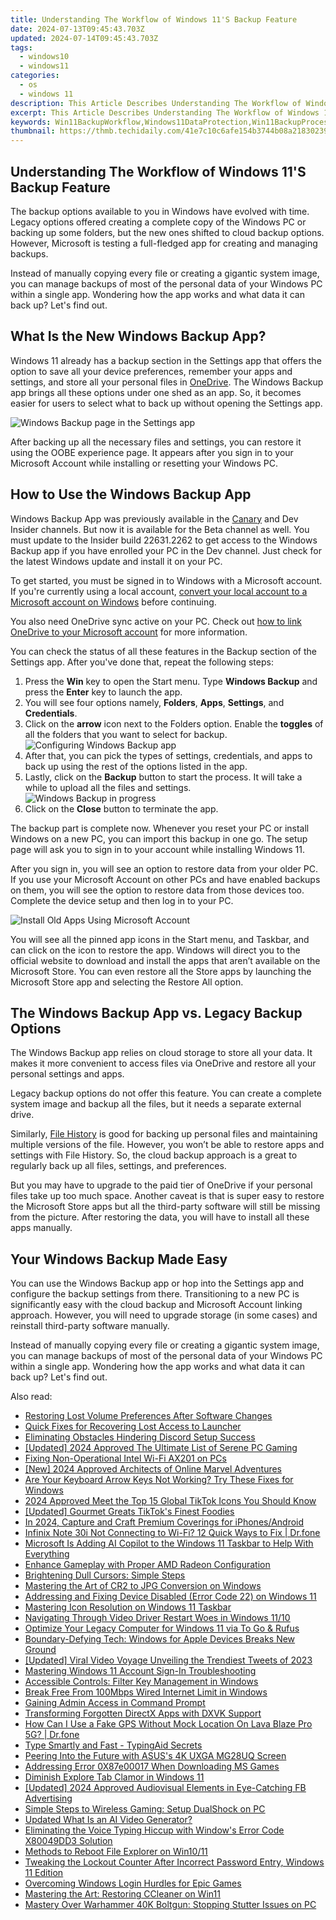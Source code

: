 ```yaml
---
title: Understanding The Workflow of Windows 11'S Backup Feature
date: 2024-07-13T09:45:43.703Z
updated: 2024-07-14T09:45:43.703Z
tags:
  - windows10
  - windows11
categories:
  - os
  - windows 11
description: This Article Describes Understanding The Workflow of Windows 11'S Backup Feature
excerpt: This Article Describes Understanding The Workflow of Windows 11'S Backup Feature
keywords: Win11BackupWorkflow,Windows11DataProtection,Win11BackupProcess,DataSafeWindows11,BackupWin11Systems,SaveDataWin11,Windows11DataBackup
thumbnail: https://thmb.techidaily.com/41e7c10c6afe154b3744b08a21830239b330cdc09fe1222610e43f6045480d9b.jpg
---
```


## Understanding The Workflow of Windows 11'S Backup Feature

 The backup options available to you in Windows have evolved with time. Legacy options offered creating a complete copy of the Windows PC or backing up some folders, but the new ones shifted to cloud backup options. However, Microsoft is testing a full-fledged app for creating and managing backups.

 Instead of manually copying every file or creating a gigantic system image, you can manage backups of most of the personal data of your Windows PC within a single app. Wondering how the app works and what data it can back up? Let's find out.

## What Is the New Windows Backup App?

 Windows 11 already has a backup section in the Settings app that offers the option to save all your device preferences, remember your apps and settings, and store all your personal files in [OneDrive](https://www.makeuseof.com/link-onedrive-microsoft-account-windows-10/). The Windows Backup app brings all these options under one shed as an app. So, it becomes easier for users to select what to back up without opening the Settings app.

![Windows Backup page in the Settings app](https://static1.makeuseofimages.com/wordpress/wp-content/uploads/2023/09/windows-backup-page-in-the-settings-app.jpg)

 After backing up all the necessary files and settings, you can restore it using the OOBE experience page. It appears after you sign in to your Microsoft Account while installing or resetting your Windows PC.

## How to Use the Windows Backup App

 Windows Backup App was previously available in the [Canary](https://www.makeuseof.com/what-is-windows-insider-canary-channel/) and Dev Insider channels. But now it is available for the Beta channel as well. You must update to the Insider build 22631.2262 to get access to the Windows Backup app if you have enrolled your PC in the Dev channel. Just check for the latest Windows update and install it on your PC.

 To get started, you must be signed in to Windows with a Microsoft account. If you're currently using a local account, [convert your local account to a Microsoft account on Windows](https://www.makeuseof.com/windows-switch-local-account-to-microsoft-account/) before continuing.

 You also need OneDrive sync active on your PC. Check out [how to link OneDrive to your Microsoft account](https://www.makeuseof.com/link-onedrive-microsoft-account-windows-10/) for more information.

 You can check the status of all these features in the Backup section of the Settings app. After you've done that, repeat the following steps:

1. Press the **Win** key to open the Start menu. Type **Windows Backup** and press the **Enter** key to launch the app.
2. You will see four options namely, **Folders**, **Apps**, **Settings**, and **Credentials**.
3. Click on the **arrow** icon next to the Folders option. Enable the **toggles** of all the folders that you want to select for backup.  
![Configuring Windows Backup app](https://static1.makeuseofimages.com/wordpress/wp-content/uploads/2023/09/configuring-windows-backup-app.jpg)
4. After that, you can pick the types of settings, credentials, and apps to back up using the rest of the options listed in the app.
5. Lastly, click on the **Backup** button to start the process. It will take a while to upload all the files and settings.  
![Windows Backup in progress](https://static1.makeuseofimages.com/wordpress/wp-content/uploads/2023/09/windows-backup-in-progress.jpg)
6. Click on the **Close** button to terminate the app.

 The backup part is complete now. Whenever you reset your PC or install Windows on a new PC, you can import this backup in one go. The setup page will ask you to sign in to your account while installing Windows 11\.

 After you sign in, you will see an option to restore data from your older PC. If you use your Microsoft Account on other PCs and have enabled backups on them, you will see the option to restore data from those devices too. Complete the device setup and then log in to your PC.

![Install Old Apps Using Microsoft Account](https://static1.makeuseofimages.com/wordpress/wp-content/uploads/2023/05/install-old-apps-using-microsoft-account.jpg)

 You will see all the pinned app icons in the Start menu, and Taskbar, and can click on the icon to restore the app. Windows will direct you to the official website to download and install the apps that aren’t available on the Microsoft Store. You can even restore all the Store apps by launching the Microsoft Store app and selecting the Restore All option.

## The Windows Backup App vs. Legacy Backup Options

 The Windows Backup app relies on cloud storage to store all your data. It makes it more convenient to access files via OneDrive and restore all your personal settings and apps.

 Legacy backup options do not offer this feature. You can create a complete system image and backup all the files, but it needs a separate external drive.

 Similarly, [File History](https://www.makeuseof.com/windows-11-file-history-guide/) is good for backing up personal files and maintaining multiple versions of the file. However, you won’t be able to restore apps and settings with File History. So, the cloud backup approach is a great to regularly back up all files, settings, and preferences.

 But you may have to upgrade to the paid tier of OneDrive if your personal files take up too much space. Another caveat is that is super easy to restore the Microsoft Store apps but all the third-party software will still be missing from the picture. After restoring the data, you will have to install all these apps manually.

## Your Windows Backup Made Easy

 You can use the Windows Backup app or hop into the Settings app and configure the backup settings from there. Transitioning to a new PC is significantly easy with the cloud backup and Microsoft Account linking approach. However, you will need to upgrade storage (in some cases) and reinstall third-party software manually.

 Instead of manually copying every file or creating a gigantic system image, you can manage backups of most of the personal data of your Windows PC within a single app. Wondering how the app works and what data it can back up? Let's find out.



<ins class="adsbygoogle"
      style="display:block"
      data-ad-client="ca-pub-7571918770474297"
      data-ad-slot="8358498916"
      data-ad-format="auto"
      data-full-width-responsive="true"></ins>
<span class="atpl-alsoreadstyle">Also read:</span>
<div><ul>
<li><a href="https://win11.techidaily.com/restoring-lost-volume-preferences-after-software-changes/"><u>Restoring Lost Volume Preferences After Software Changes</u></a></li>
<li><a href="https://win11.techidaily.com/quick-fixes-for-recovering-lost-access-to-launcher/"><u>Quick Fixes for Recovering Lost Access to Launcher</u></a></li>
<li><a href="https://win11.techidaily.com/eliminating-obstacles-hindering-discord-setup-success/"><u>Eliminating Obstacles Hindering Discord Setup Success</u></a></li>
<li><a href="https://screen-activity-recording.techidaily.com/updated-2024-approved-the-ultimate-list-of-serene-pc-gaming/"><u>[Updated] 2024 Approved  The Ultimate List of Serene PC Gaming</u></a></li>
<li><a href="https://win11.techidaily.com/fixing-non-operational-intel-wi-fi-ax201-on-pcs/"><u>Fixing Non-Operational Intel Wi-Fi AX201 on PCs</u></a></li>
<li><a href="https://youtube-sure.techidaily.com/024-approved-architects-of-online-marvel-adventures/"><u>[New] 2024 Approved  Architects of Online Marvel Adventures</u></a></li>
<li><a href="https://win11.techidaily.com/are-your-keyboard-arrow-keys-not-working-try-these-fixes-for-windows/"><u>Are Your Keyboard Arrow Keys Not Working? Try These Fixes for Windows</u></a></li>
<li><a href="https://tiktok-clips.techidaily.com/2024-approved-meet-the-top-15-global-tiktok-icons-you-should-know/"><u>2024 Approved  Meet the Top 15 Global TikTok Icons You Should Know</u></a></li>
<li><a href="https://tiktok-videos.techidaily.com/updated-gourmet-greats-tiktoks-finest-foodies/"><u>[Updated] Gourmet Greats  TikTok's Finest Foodies</u></a></li>
<li><a href="https://instagram-video-files.techidaily.com/in-2024-capture-and-craft-premium-coverings-for-iphonesandroid/"><u>In 2024, Capture and Craft  Premium Coverings for iPhones/Android</u></a></li>
<li><a href="https://fix-guide.techidaily.com/infinix-note-30i-not-connecting-to-wi-fi-12-quick-ways-to-fix-drfone-by-drfone-fix-android-problems-fix-android-problems/"><u>Infinix Note 30i Not Connecting to Wi-Fi? 12 Quick Ways to Fix | Dr.fone</u></a></li>
<li><a href="https://win11.techidaily.com/microsoft-is-adding-ai-copilot-to-the-windows-11-taskbar-to-help-with-everything/"><u>Microsoft Is Adding AI Copilot to the Windows 11 Taskbar to Help With Everything</u></a></li>
<li><a href="https://win11.techidaily.com/enhance-gameplay-with-proper-amd-radeon-configuration/"><u>Enhance Gameplay with Proper AMD Radeon Configuration</u></a></li>
<li><a href="https://win11.techidaily.com/brightening-dull-cursors-simple-steps/"><u>Brightening Dull Cursors: Simple Steps</u></a></li>
<li><a href="https://win11.techidaily.com/mastering-the-art-of-cr2-to-jpg-conversion-on-windows/"><u>Mastering the Art of CR2 to JPG Conversion on Windows</u></a></li>
<li><a href="https://win11.techidaily.com/addressing-and-fixing-device-disabled-error-code-22-on-windows-11/"><u>Addressing and Fixing Device Disabled (Error Code 22) on Windows 11</u></a></li>
<li><a href="https://win11.techidaily.com/mastering-icon-resolution-on-windows-11-taskbar/"><u>Mastering Icon Resolution on Windows 11 Taskbar</u></a></li>
<li><a href="https://win11.techidaily.com/navigating-through-video-driver-restart-woes-in-windows-1110/"><u>Navigating Through Video Driver Restart Woes in Windows 11/10</u></a></li>
<li><a href="https://win11.techidaily.com/optimize-your-legacy-computer-for-windows-11-via-to-go-and-rufus/"><u>Optimize Your Legacy Computer for Windows 11 via To Go & Rufus</u></a></li>
<li><a href="https://win11.techidaily.com/boundary-defying-tech-windows-for-apple-devices-breaks-new-ground/"><u>Boundary-Defying Tech: Windows for Apple Devices Breaks New Ground</u></a></li>
<li><a href="https://twitter-videos.techidaily.com/updated-viral-video-voyage-unveiling-the-trendiest-tweets-of-2023/"><u>[Updated] Viral Video Voyage  Unveiling the Trendiest Tweets of 2023</u></a></li>
<li><a href="https://win11.techidaily.com/mastering-windows-11-account-sign-in-troubleshooting/"><u>Mastering Windows 11 Account Sign-In Troubleshooting</u></a></li>
<li><a href="https://win11.techidaily.com/accessible-controls-filter-key-management-in-windows/"><u>Accessible Controls: Filter Key Management in Windows</u></a></li>
<li><a href="https://win11.techidaily.com/break-free-from-100mbps-wired-internet-limit-in-windows/"><u>Break Free From 100Mbps Wired Internet Limit in Windows</u></a></li>
<li><a href="https://win11.techidaily.com/gaining-admin-access-in-command-prompt/"><u>Gaining Admin Access in Command Prompt</u></a></li>
<li><a href="https://win11.techidaily.com/transforming-forgotten-directx-apps-with-dxvk-support/"><u>Transforming Forgotten DirectX Apps with DXVK Support</u></a></li>
<li><a href="https://fake-location.techidaily.com/how-can-i-use-a-fake-gps-without-mock-location-on-lava-blaze-pro-5g-drfone-by-drfone-virtual-android/"><u>How Can I Use a Fake GPS Without Mock Location On Lava Blaze Pro 5G? | Dr.fone</u></a></li>
<li><a href="https://win11.techidaily.com/type-smartly-and-fast-typingaid-secrets/"><u>Type Smartly and Fast - TypingAid Secrets</u></a></li>
<li><a href="https://extra-lessons.techidaily.com/peering-into-the-future-with-asuss-4k-uxga-mg28uq-screen/"><u>Peering Into the Future with ASUS's 4K UXGA MG28UQ Screen</u></a></li>
<li><a href="https://win11.techidaily.com/addressing-error-0x87e00017-when-downloading-ms-games/"><u>Addressing Error 0X87e00017 When Downloading MS Games</u></a></li>
<li><a href="https://win11.techidaily.com/diminish-explore-tab-clamor-in-windows-11/"><u>Diminish Explore Tab Clamor in Windows 11</u></a></li>
<li><a href="https://facebook-videos.techidaily.com/updated-2024-approved-audiovisual-elements-in-eye-catching-fb-advertising/"><u>[Updated] 2024 Approved  Audiovisual Elements in Eye-Catching FB Advertising</u></a></li>
<li><a href="https://win11.techidaily.com/simple-steps-to-wireless-gaming-setup-dualshock-on-pc/"><u>Simple Steps to Wireless Gaming: Setup DualShock on PC</u></a></li>
<li><a href="https://ai-topics.techidaily.com/updated-what-is-an-ai-video-generator/"><u>Updated What Is an AI Video Generator?</u></a></li>
<li><a href="https://win11.techidaily.com/eliminating-the-voice-typing-hiccup-with-windows-error-code-x80049dd3-solution/"><u>Eliminating the Voice Typing Hiccup with Window's Error Code X80049DD3 Solution</u></a></li>
<li><a href="https://win11.techidaily.com/methods-to-reboot-file-explorer-on-win1011/"><u>Methods to Reboot File Explorer on Win10/11</u></a></li>
<li><a href="https://win11.techidaily.com/tweaking-the-lockout-counter-after-incorrect-password-entry-windows-11-edition/"><u>Tweaking the Lockout Counter After Incorrect Password Entry, Windows 11 Edition</u></a></li>
<li><a href="https://win11.techidaily.com/overcoming-windows-login-hurdles-for-epic-games/"><u>Overcoming Windows Login Hurdles for Epic Games</u></a></li>
<li><a href="https://win11.techidaily.com/mastering-the-art-restoring-ccleaner-on-win11/"><u>Mastering the Art: Restoring CCleaner on Win11</u></a></li>
<li><a href="https://win11.techidaily.com/mastery-over-warhammer-40k-boltgun-stopping-stutter-issues-on-pc/"><u>Mastery Over Warhammer 40K Boltgun: Stopping Stutter Issues on PC</u></a></li>
</ul></div>
